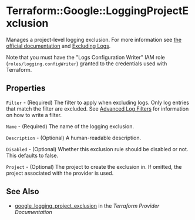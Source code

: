 # Terraform::Google::LoggingProjectExclusion

Manages a project-level logging exclusion. For more information see
[the official documentation](https://cloud.google.com/logging/docs/) and
[Excluding Logs](https://cloud.google.com/logging/docs/exclusions).

Note that you must have the "Logs Configuration Writer" IAM role (`roles/logging.configWriter`)
granted to the credentials used with Terraform.

## Properties

`Filter` - (Required) The filter to apply when excluding logs. Only log entries that match the filter are excluded.
See [Advanced Log Filters](https://cloud.google.com/logging/docs/view/advanced-filters) for information on how to
write a filter.

`Name` - (Required) The name of the logging exclusion.

`Description` - (Optional) A human-readable description.

`Disabled` - (Optional) Whether this exclusion rule should be disabled or not. This defaults to
false.

`Project` - (Optional) The project to create the exclusion in. If omitted, the project associated with the provider is
used.


## See Also

* [google_logging_project_exclusion](https://www.terraform.io/docs/providers/google/r/logging_project_exclusion.html) in the _Terraform Provider Documentation_
